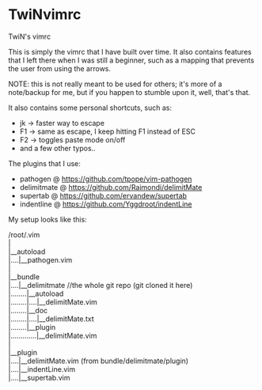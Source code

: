 # TwiNvimrc
TwiN's vimrc

This is simply the vimrc that I have built over time. It also contains features that I left there when I was still a beginner, such as a mapping that prevents the user from using the arrows.

NOTE: this is not really meant to be used for others; it's more of a note/backup for me, but if you happen to stumble upon it, well, that's that.

It also contains some personal shortcuts, such as:
 - jk  -> faster way to escape 
 - F1 -> same as escape, I keep hitting F1 instead of ESC
 - F2 -> toggles paste mode on/off
 - and a few other typos..

The plugins that I use:
 - pathogen @ https://github.com/tpope/vim-pathogen
 - delimitmate @ https://github.com/Raimondi/delimitMate
 - supertab @ https://github.com/ervandew/supertab
 - indentline @ https://github.com/Yggdroot/indentLine
 

My setup looks like this: <br />

/root/.vim <br />
| <br />
|__autoload <br />
|....|__pathogen.vim <br />
| <br />
|__bundle <br />
|....|__delimitmate //the whole git repo (git cloned it here) <br />
|........|__autoload <br />
|........|....|__delimitMate.vim <br />
|........|__doc <br />
|........|....|__delimitMate.txt <br />
|........|__plugin <br />
|.............|__delimitMate.vim <br />
| <br />
|__plugin <br />
|....|__delimitMate.vim (from bundle/delimitmate/plugin) <br />
|....|__indentLine.vim <br />
|....|__supertab.vim <br />
